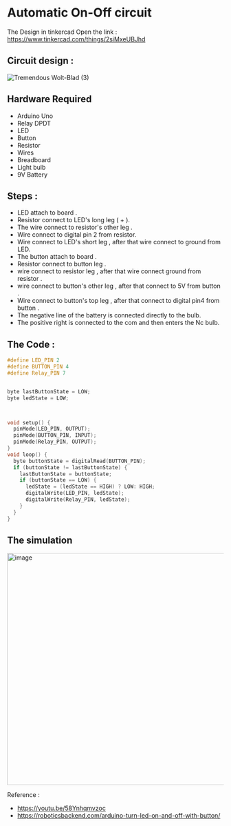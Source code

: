 # Automatic On-Off circuit

The Design in tinkercad Open the link : 
https://www.tinkercad.com/things/2siMxeUBJhd

## Circuit design :
![Tremendous Wolt-Blad (3)](https://user-images.githubusercontent.com/108204114/182014336-b12c453f-5b4e-48fe-8c7f-c9cae1a4a8df.png)

## Hardware Required 
- Arduino Uno 
- Relay DPDT
- LED 
- Button 
- Resistor 
- Wires 
- Breadboard
- Light bulb
- 9V Battery


## Steps :
- LED attach to board .
- Resistor connect to LED's long leg ( + ).
- The wire connect to resistor's other leg .
- Wire connect to digital pin 2 from resistor.
- Wire connect to LED's short leg , after that wire connect to ground from LED.
- The button attach to board .
- Resistor connect to button leg .
- wire connect to resistor leg , after that wire connect ground from resistor .
- wire connect to button's other leg , after that connect to 5V from button .
- Wire connect to button's top leg , after that connect to digital pin4 from button .
- The negative line of the battery is connected directly to the bulb.
- The positive right is connected to the com and then enters the Nc bulb.



## The Code :
```c++
#define LED_PIN 2
#define BUTTON_PIN 4
#define Relay_PIN 7


byte lastButtonState = LOW;
byte ledState = LOW;



void setup() {
  pinMode(LED_PIN, OUTPUT);
  pinMode(BUTTON_PIN, INPUT);
  pinMode(Relay_PIN, OUTPUT);
}
void loop() {
  byte buttonState = digitalRead(BUTTON_PIN);
  if (buttonState != lastButtonState) {
    lastButtonState = buttonState;
    if (buttonState == LOW) {
      ledState = (ledState == HIGH) ? LOW: HIGH;
      digitalWrite(LED_PIN, ledState);
      digitalWrite(Relay_PIN, ledState);
    }
  }
}
```
## The simulation 
<img width="538" alt="image" src="https://user-images.githubusercontent.com/108204114/182014585-dc5239e9-da8c-47c1-ade6-ba4e56f0f2f9.png">

Reference : <br>
- https://youtu.be/58Ynhqmvzoc
- https://roboticsbackend.com/arduino-turn-led-on-and-off-with-button/

